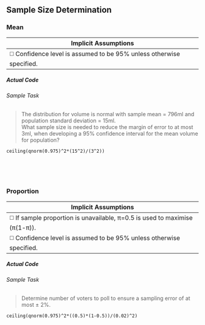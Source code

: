 ## Sample Size Determination
### Mean
| Implicit Assumptions |
| --- |
| :white_medium_square: Confidence level is assumed to be 95% unless otherwise specified. |
##### Actual Code
###### Sample Task
>The distribution for volume is normal with sample mean = 796ml and population standard deviation = 15ml.</br>
What sample size is needed to reduce the margin of error to at most 3ml, when developing a 95% confidence interval for the mean volume for population?
```
ceiling(qnorm(0.975)^2*(15^2)/(3^2))
```
</br></br></br>
### Proportion
| Implicit Assumptions |
| --- |
| :white_medium_square: If sample proportion is unavailable, π=0.5 is used to maximise (π(1-π)). |
| :white_medium_square: Confidence level is assumed to be 95% unless otherwise specified. |
##### Actual Code
###### Sample Task
>Determine number of voters to poll to ensure a sampling error of at most ± 2%.
```
ceiling(qnorm(0.975)^2*((0.5)*(1-0.5))/(0.02)^2)
```
